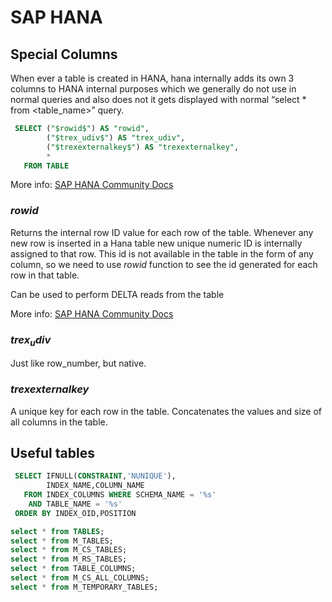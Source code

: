 # SAP HANA

## Special Columns

When ever a table is created in HANA, hana internally adds its own 3 columns to HANA internal purposes which we generally do not use in normal queries and also does not it gets displayed with normal “select * from <table_name>” query. 

```sql
 SELECT ("$rowid$") AS "rowid",
		("$trex_udiv$") AS "trex_udiv",
		("$trexexternalkey$") AS "trexexternalkey",
		*
   FROM TABLE
```

More info: [SAP HANA Community Docs](https://blogs.sap.com/2020/09/13/hanas-default-internal-columns-per-tables/)

### $rowid$

Returns the internal row ID value for each row of the table. Whenever any new row is inserted in a Hana table new unique numeric ID is internally assigned to that row. This id is not available in the table in the form of any column, so we need to use $rowid$ function to see the id generated for each row in that table.

Can be used to perform DELTA reads from the table

More info: [SAP HANA Community Docs](https://blogs.sap.com/2023/03/12/rowid-function-in-hana/)

### $trex_udiv$

Just like row_number, but native. 

### $trexexternalkey$

A unique key for each row in the table. Concatenates the values and size of all columns in the table.

## Useful tables

```sql
 SELECT IFNULL(CONSTRAINT,'NUNIQUE'),
        INDEX_NAME,COLUMN_NAME 
   FROM INDEX_COLUMNS WHERE SCHEMA_NAME = '%s'
    AND TABLE_NAME = '%s' 
 ORDER BY INDEX_OID,POSITION

select * from TABLES; 
select * from M_TABLES;
select * from M_CS_TABLES;
select * from M_RS_TABLES;
select * from TABLE_COLUMNS;
select * from M_CS_ALL_COLUMNS;
select * from M_TEMPORARY_TABLES;
```
